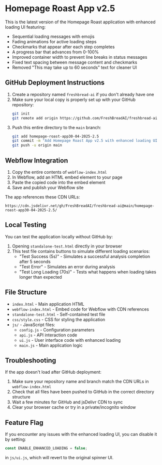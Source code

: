 # Homepage Roast App v2.5

This is the latest version of the Homepage Roast application with enhanced loading UI featuring:

- Sequential loading messages with emojis
- Fading animations for active loading steps
- Checkmarks that appear after each step completes
- A progress bar that advances from 0-100%
- Improved container width to prevent line breaks in status messages
- Fixed text spacing between message content and checkmarks
- Removed "This may take up to 60 seconds" text for cleaner UI

## GitHub Deployment Instructions

1. Create a repository named `freshbread-ai` if you don't already have one
2. Make sure your local copy is properly set up with your GitHub repository:
   ```bash
   git init
   git remote add origin https://github.com/FreshBreadAI/freshbread-ai.git
   ```
3. Push this entire directory to the `main` branch:
   ```bash
   git add homepage-roast-app30-04-2025-2.5
   git commit -m "Add Homepage Roast App v2.5 with enhanced loading UI and removed time estimate"
   git push -u origin main
   ```

## Webflow Integration

1. Copy the entire contents of `webflow-index.html` 
2. In Webflow, add an HTML embed element to your page
3. Paste the copied code into the embed element
4. Save and publish your Webflow site

The app references these CDN URLs:
```
https://cdn.jsdelivr.net/gh/FreshBreadAI/freshbread-ai@main/homepage-roast-app30-04-2025-2.5/
```

## Local Testing

You can test the application locally without GitHub by:

1. Opening `standalone-test.html` directly in your browser
2. This test file contains buttons to simulate different loading scenarios:
   - "Test Success (5s)" - Simulates a successful analysis completion after 5 seconds
   - "Test Error" - Simulates an error during analysis
   - "Test Long Loading (70s)" - Tests what happens when loading takes longer than expected

## File Structure

- `index.html` - Main application HTML
- `webflow-index.html` - Embed code for Webflow with CDN references
- `standalone-test.html` - Self-contained test file
- `css/style.css` - CSS for styling the application
- `js/` - JavaScript files:
  - `config.js` - Configuration parameters
  - `api.js` - API interaction code
  - `ui.js` - User interface code with enhanced loading
  - `main.js` - Main application logic

## Troubleshooting

If the app doesn't load after GitHub deployment:
1. Make sure your repository name and branch match the CDN URLs in `webflow-index.html`
2. Check that all files have been pushed to GitHub in the correct directory structure
3. Wait a few minutes for GitHub and jsDelivr CDN to sync
4. Clear your browser cache or try in a private/incognito window

## Feature Flag

If you encounter any issues with the enhanced loading UI, you can disable it by setting:
```javascript
const ENABLE_ENHANCED_LOADING = false;
```
in `js/ui.js`, which will revert to the original spinner UI.
